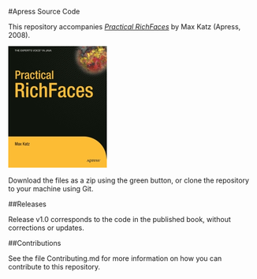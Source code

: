 #Apress Source Code

This repository accompanies [*Practical RichFaces*](http://www.apress.com/9781430210559) by Max Katz (Apress, 2008).

![Cover image](9781430210559.jpg)

Download the files as a zip using the green button, or clone the repository to your machine using Git.

##Releases

Release v1.0 corresponds to the code in the published book, without corrections or updates.

##Contributions

See the file Contributing.md for more information on how you can contribute to this repository.
